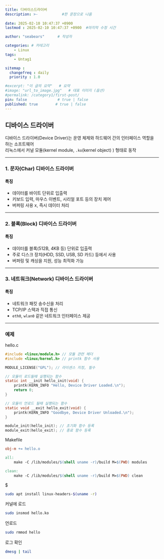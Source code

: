 ```yaml
---
title: 디바이스드라이버
description: >-           #한 문장으로 나옴
  
date: 2025-02-10 10:47:37 +0900
lastmod : 2025-02-10 10:47:37 +0900  #마지막 수정 시간

author: "seabears"      # 작성자

categories: # 카테고리
    - Linux  
tags: 
    - Untag1

sitemap :
  changefreq : daily
  priority : 1.0

#excerpt: "이 글의 요약"   # 요약
#image: "url_to_image.jpg"   # 대표 이미지 (옵션)
#permalink: /category1/first-post/
pin: false              # true | false
published: true        # true | false
---
```



## 디바이스 드라이버

디바이스 드라이버(Device Driver)는 운영 체제와 하드웨어 간의 인터페이스 역할을 하는 소프트웨어  
리눅스에서 커널 모듈(kernel module, `.ko`(kernel object) ) 형태로 동작  

---

### 1. 문자(Char) 디바이스 드라이버  

#### 특징
- 데이터를 바이트 단위로 입출력  
- 키보드 입력, 마우스 이벤트, 시리얼 포트 등의 장치 제어  
- 버퍼링 사용 x, 즉시 데이터 처리  

---

### 2. 블록(Block) 디바이스 드라이버  

#### 특징  
- 데이터를 블록(512B, 4KB 등) 단위로 입출력  
- 주로 디스크 장치(HDD, SSD, USB, SD 카드) 등에서 사용  
- 버퍼링 및 캐싱을 지원, 성능 최적화 가능  

---

### 3. 네트워크(Network) 디바이스 드라이버  

#### 특징
- 네트워크 패킷 송수신을 처리  
- TCP/IP 스택과 직접 통신  
- `eth0`, `wlan0` 같은 네트워크 인터페이스 제공  

---



### 예제

hello.c  
```c
#include <linux/module.h> // 모듈 관련 헤더
#include <linux/kernel.h> // printk 함수 사용

MODULE_LICENSE("GPL"); // 라이센스 지정, 필수

// 모듈이 로드될때 실행되는 함수
static int __init hello_init(void) {
	printk(KERN_INFO "Hello, Device Driver Loaded.\n");
	return 0;
}

// 모듈이 언로드 될때 실행되는 함수
static void __exit hello_exit(void) {
	printk(KERN_INFO "Goodbye, Device Driver Unloaded.\n");	
}

module_init(hello_init); // 초기화 함수 등록
module_exit(hello_exit); // 종료 함수 등록
```

Makefile  
```Makefile
obj-m += hello.o

all:
	make -C /lib/modules/$(shell uname -r)/build M=$(PWD) modules

clean:
	make -C /lib/modules/$(shell uname -r)/build M=$(PWD) clean

```

$  
```bash
sudo apt install linux-headers-$(uname -r)
```

커널에 로드  
```bash
sudo insmod hello.ko
```

언로드  
```bash
sudo rmmod hello
```

로그 확인  
```bash
dmesg | tail
```


